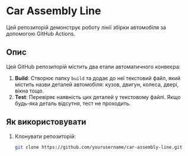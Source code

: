 # Car Assembly Line

Цей репозиторій демонструє роботу лінії збірки автомобіля за допомогою GitHub Actions.

## Опис

Цей GitHub репозиторій містить два етапи автоматичного конвеєра:
1. **Build**: Створює папку `build` та додає до неї текстовий файл, який містить назви деталей автомобіля: кузов, двигун, колеса, двері, вікна тощо.
2. **Test**: Перевіряє наявність цих деталей у текстовому файлі. Якщо будь-яка деталь відсутня, тест не проходить.

## Як використовувати

1. Клонувати репозиторій:
   ```bash
   git clone https://github.com/yourusername/car-assembly-line.git